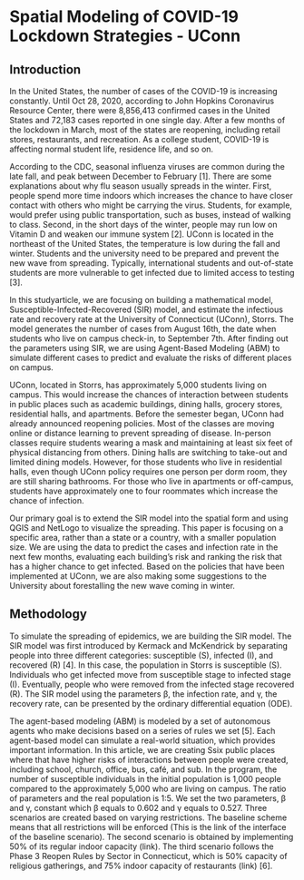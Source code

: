# Spatial Modeling of COVID-19 Lockdown Strategies - UConn

## Introduction
In the United States, the number of cases of the COVID-19 is increasing constantly. Until Oct 28, 2020, according to John Hopkins Coronavirus Resource Center, there were 8,856,413 confirmed cases in the United States and 72,183 cases reported in one single day. After a few months of the lockdown in March, most of the states are reopening, including retail stores, restaurants, and recreation. As a college student, COVID-19 is affecting normal student life, residence life, and so on. 

According to the CDC, seasonal influenza viruses are common during the late fall, and peak between December to February [1]. There are some explanations about why flu season usually spreads in the winter. First, people spend more time indoors which increases the chance to have closer contact with others who might be carrying the virus. Students, for example, would prefer using public transportation, such as buses, instead of walking to class. Second, in the short days of the winter, people may run low on Vitamin D and weaken our immune system [2]. UConn is located in the northeast of the United States, the temperature is low during the fall and winter. Students and the university need to be prepared and prevent the new wave from spreading. Typically, international students and out-of-state students are more vulnerable to get infected due to limited access to testing [3].

In this studyarticle, we are focusing on building a mathematical model, Susceptible-Infected-Recovered (SIR) model, and estimate the infectious rate and recovery rate at the University of Connecticut (UConn), Storrs. The model generates the number of cases from August 16th, the date when students who live on campus check-in, to September 7th. After finding out the parameters using SIR, we are using Agent-Based Modeling (ABM) to simulate different cases to predict and evaluate the risks of different places on campus. 

UConn, located in Storrs, has approximately 5,000 students living on campus. This would increase the chances of interaction between students in public places such as academic buildings, dining halls, grocery stores, residential halls, and apartments. Before the semester began, UConn had already announced reopening policies. Most of the classes are moving online or distance learning to prevent spreading of disease. In-person classes require students wearing a mask and maintaining at least six feet of physical distancing from others. Dining halls are switching to take-out and limited dining models. However, for those students who live in residential halls, even though UConn policy requires one person per dorm room, they are still sharing bathrooms. For those who live in apartments or off-campus, students have approximately one to four roommates which increase the chance of infection. 

Our primary goal is to extend the SIR model into the spatial form and using QGIS and NetLogo to visualize the spreading. This paper is focusing on a specific area, rather than a state or a country, with a smaller population size. We are using the data to predict the cases and infection rate in the next few months, evaluating each building’s risk and ranking the risk that has a higher chance to get infected. Based on the policies that have been implemented at UConn, we are also making some suggestions to the University about forestalling the new wave coming in winter. 

## Methodology
To simulate the spreading of epidemics, we are building the SIR model. The SIR model was first introduced by Kermack and McKendrick by separating people into three different categories: susceptible (S), infected (I), and recovered (R) [4]. In this case, the population in Storrs is susceptible (S). Individuals who get infected move from susceptible stage to infected stage (I). Eventually, people who were removed from the infected stage recovered (R). The SIR model using the parameters β, the infection rate, and γ, the recovery rate, can be presented by the ordinary differential equation (ODE). 

The agent-based modeling (ABM) is modeled by a set of autonomous agents who make decisions based on a series of rules we set [5]. Each agent-based model can simulate a real-world situation, which provides important information. In this article, we are creating Ssix public places where that have higher risks of interactions between people were created, including school, church, office, bus, café, and sub.  In the program, the number of susceptible individuals in the initial population is 1,000 people compared to the approximately 5,000 who are living on campus. The ratio of parameters and the real population is 1:5. We set the two parameters, β and γ, constant which β equals to 0.602 and γ equals to 0.527. Three scenarios are created based on varying restrictions. The baseline scheme means that all restrictions will be enforced (This is the link of the interface of the baseline scenario). The second scenario is obtained by implementing 50% of its regular indoor capacity (link). The third scenario follows the Phase 3 Reopen Rules by Sector in Connecticut, which is 50% capacity of religious gatherings, and 75% indoor capacity of restaurants (link) [6]. 

